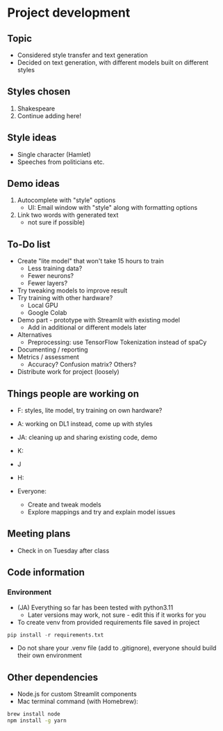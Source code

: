 
# Project development

## Topic

- Considered style transfer and text generation
- Decided on text generation, with different models built on different styles

## Styles chosen

1. Shakespeare
2. Continue adding here!

## Style ideas

- Single character (Hamlet)
- Speeches from politicians etc.

## Demo ideas

1. Autocomplete with "style" options
    - UI: Email window with "style" along with formatting options
2. Link two words with generated text
    - not sure if possible)

## To-Do list

- Create "lite model" that won't take 15 hours to train
  - Less training data?
  - Fewer neurons?
  - Fewer layers?
- Try tweaking models to improve result
- Try training with other hardware?
  - Local GPU
  - Google Colab
- Demo part - prototype with Streamlit with existing model
  - Add in additional or different models later
- Alternatives
  - Preprocessing: use TensorFlow Tokenization instead of spaCy
- Documenting / reporting
- Metrics / assessment
  - Accuracy? Confusion matrix? Others?
- Distribute work for project (loosely)

## Things people are working on

- F: styles, lite model, try training on own hardware?
- A: working on DL1 instead, come up with styles
- JA: cleaning up and sharing existing code, demo
- K:
- J
- H:

- Everyone:
  - Create and tweak models
  - Explore mappings and try and explain model issues

## Meeting plans

- Check in on Tuesday after class

## Code information

### Environment

- (JA) Everything so far has been tested with python3.11
  - Later versions may work, not sure - edit this if it works for you
- To create venv from provided requirements file saved in project

```python
pip install -r requirements.txt
```

- Do not share your .venv file (add to .gitignore), everyone should build their own environment

## Other dependencies

- Node.js for custom Streamlit components
- Mac terminal command (with Homebrew):

```bash
brew install node
npm install -g yarn
```
